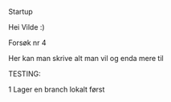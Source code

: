 Startup

Hei Vilde :)

Forsøk nr 4

Her kan man skrive alt man vil og enda mere til

TESTING:

 1 Lager en branch lokalt først